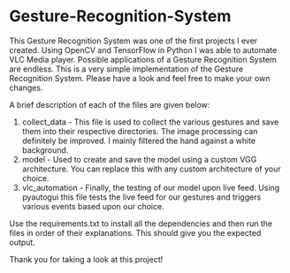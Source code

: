 # Gesture-Recognition-System

This Gesture Recognition System was one of the first projects I ever created. Using OpenCV and TensorFlow in Python I was able to automate VLC Media player. Possible applications of a Gesture Recognition System are endless. This is a very simple implementation of the Gesture Recognition System. Please have a look and feel free to make your own changes. 

A brief description of each of the files are given below:

  1. collect_data - This file is used to collect the various gestures and save them into their respective directories. The image processing can definitely be improved. I mainly filtered the hand against a white background.
  2. model - Used to create and save the model using a custom VGG architecture. You can replace this with any custom architecture of your choice.
  3. vlc_automation - Finally, the testing of our model upon live feed. Using pyautogui this file tests the live feed for our gestures and triggers various events based upon our choice. 

Use the requirements.txt to install all the dependencies and then run the files in order of their explanations. This should give you the expected output.

Thank you for taking a look at this project!
